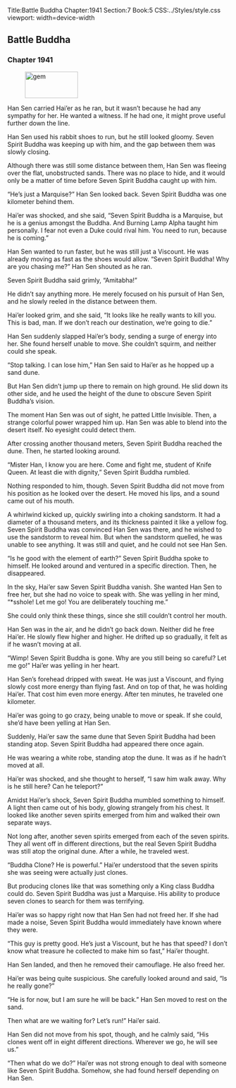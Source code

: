 Title:Battle Buddha 
Chapter:1941 
Section:7 
Book:5 
CSS:../Styles/style.css 
viewport: width=device-width
  
## Battle Buddha
### Chapter 1941
  
<figure>
	<img src="../Images/gem.gif" alt="gem" id="gem" width="120" height="60" />
</figure>
  

  
Han Sen carried Hai’er as he ran, but it wasn’t because he had any sympathy for her. He wanted a witness. If he had one, it might prove useful further down the line.

Han Sen used his rabbit shoes to run, but he still looked gloomy. Seven Spirit Buddha was keeping up with him, and the gap between them was slowly closing.

Although there was still some distance between them, Han Sen was fleeing over the flat, unobstructed sands. There was no place to hide, and it would only be a matter of time before Seven Spirit Buddha caught up with him.

“He’s just a Marquise?” Han Sen looked back. Seven Spirit Buddha was one kilometer behind them.

Hai’er was shocked, and she said, “Seven Spirit Buddha is a Marquise, but he is a genius amongst the Buddha. And Burning Lamp Alpha taught him personally. I fear not even a Duke could rival him. You need to run, because he is coming.”

Han Sen wanted to run faster, but he was still just a Viscount. He was already moving as fast as the shoes would allow. “Seven Spirit Buddha! Why are you chasing me?” Han Sen shouted as he ran.

Seven Spirit Buddha said grimly, “Amitabha!”

He didn’t say anything more. He merely focused on his pursuit of Han Sen, and he slowly reeled in the distance between them.

Hai’er looked grim, and she said, “It looks like he really wants to kill you. This is bad, man. If we don’t reach our destination, we’re going to die.”

Han Sen suddenly slapped Hai’er’s body, sending a surge of energy into her. She found herself unable to move. She couldn’t squirm, and neither could she speak.

“Stop talking. I can lose him,” Han Sen said to Hai’er as he hopped up a sand dune.

But Han Sen didn’t jump up there to remain on high ground. He slid down its other side, and he used the height of the dune to obscure Seven Spirit Buddha’s vision.

The moment Han Sen was out of sight, he patted Little Invisible. Then, a strange colorful power wrapped him up. Han Sen was able to blend into the desert itself. No eyesight could detect them.

After crossing another thousand meters, Seven Spirit Buddha reached the dune. Then, he started looking around.

“Mister Han, I know you are here. Come and fight me, student of Knife Queen. At least die with dignity,” Seven Spirit Buddha rumbled.

Nothing responded to him, though. Seven Spirit Buddha did not move from his position as he looked over the desert. He moved his lips, and a sound came out of his mouth.

A whirlwind kicked up, quickly swirling into a choking sandstorm. It had a diameter of a thousand meters, and its thickness painted it like a yellow fog. Seven Spirit Buddha was convinced Han Sen was there, and he wished to use the sandstorm to reveal him. But when the sandstorm quelled, he was unable to see anything. It was still and quiet, and he could not see Han Sen.

“Is he good with the element of earth?” Seven Spirit Buddha spoke to himself. He looked around and ventured in a specific direction. Then, he disappeared.

In the sky, Hai’er saw Seven Spirit Buddha vanish. She wanted Han Sen to free her, but she had no voice to speak with. She was yelling in her mind, “*sshole! Let me go! You are deliberately touching me.”

She could only think these things, since she still couldn’t control her mouth.

Han Sen was in the air, and he didn’t go back down. Neither did he free Hai’er. He slowly flew higher and higher. He drifted up so gradually, it felt as if he wasn’t moving at all.

“Wimp! Seven Spirit Buddha is gone. Why are you still being so careful? Let me go!” Hai’er was yelling in her heart.

Han Sen’s forehead dripped with sweat. He was just a Viscount, and flying slowly cost more energy than flying fast. And on top of that, he was holding Hai’er. That cost him even more energy. After ten minutes, he traveled one kilometer.

Hai’er was going to go crazy, being unable to move or speak. If she could, she’d have been yelling at Han Sen.

Suddenly, Hai’er saw the same dune that Seven Spirit Buddha had been standing atop. Seven Spirit Buddha had appeared there once again.

He was wearing a white robe, standing atop the dune. It was as if he hadn’t moved at all.

Hai’er was shocked, and she thought to herself, “I saw him walk away. Why is he still here? Can he teleport?”

Amidst Hai’er’s shock, Seven Spirit Buddha mumbled something to himself. A light then came out of his body, glowing strangely from his chest. It looked like another seven spirits emerged from him and walked their own separate ways.

Not long after, another seven spirits emerged from each of the seven spirits. They all went off in different directions, but the real Seven Spirit Buddha was still atop the original dune. After a while, he traveled west.

“Buddha Clone? He is powerful.” Hai’er understood that the seven spirits she was seeing were actually just clones.

But producing clones like that was something only a King class Buddha could do. Seven Spirit Buddha was just a Marquise. His ability to produce seven clones to search for them was terrifying.

Hai’er was so happy right now that Han Sen had not freed her. If she had made a noise, Seven Spirit Buddha would immediately have known where they were.

“This guy is pretty good. He’s just a Viscount, but he has that speed? I don’t know what treasure he collected to make him so fast,” Hai’er thought.

Han Sen landed, and then he removed their camouflage. He also freed her.

Hai’er was being quite suspicious. She carefully looked around and said, “Is he really gone?”

“He is for now, but I am sure he will be back.” Han Sen moved to rest on the sand.

Then what are we waiting for? Let’s run!” Hai’er said.

Han Sen did not move from his spot, though, and he calmly said, “His clones went off in eight different directions. Wherever we go, he will see us.”

“Then what do we do?” Hai’er was not strong enough to deal with someone like Seven Spirit Buddha. Somehow, she had found herself depending on Han Sen.